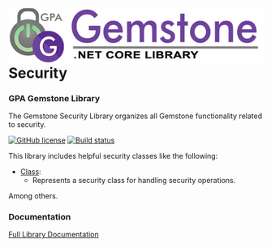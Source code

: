<img align="right" src="img/gemstone-wide-600.png" alt="gemstone logo">

# Security
### GPA Gemstone Library

The Gemstone Security Library organizes all Gemstone functionality related to security.

[![GitHub license](https://img.shields.io/github/license/gemstone/security?color=4CC61E)](https://github.com/gemstone/security/blob/master/LICENSE)
[![Build status](https://ci.appveyor.com/api/projects/status/ury75mtaq7tj1sp0?svg=true)](https://ci.appveyor.com/project/ritchiecarroll/security)

This library includes helpful security classes like the following:

* [Class](https://gemstone.github.io/security/help/html/T_gemstone_security_Class.htm):
  * Represents a security class for handling security operations.

Among others.

### Documentation
[Full Library Documentation](https://gemstone.github.io/security/help)